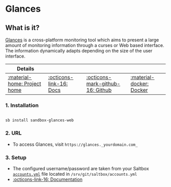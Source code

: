 # Glances

## What is it?

[Glances](http://nicolargo.github.io/glances/) is a cross-platform monitoring tool which aims to present a large amount of monitoring information through a curses or Web based interface. The information dynamically adapts depending on the size of the user interface.

| Details     |             |             |             |
|-------------|-------------|-------------|-------------|
| [:material-home: Project home ](http://nicolargo.github.io/glances/) | [:octicons-link-16: Docs](https://github.com/nicolargo/glances/wiki) | [:octicons-mark-github-16: Github](http://nicolargo.github.io/glances/) | [:material-docker: Docker ](https://hub.docker.com/r/nicolargo/glances)|

### 1. Installation

``` shell

sb install sandbox-glances-web

```

### 2. URL

- To access Glances, visit `https://glances._yourdomain.com_`

### 3. Setup
- The configured username/password are taken from your Saltbox [`accounts.yml`](/saltbox/install/install/#configuration) file located in `/srv/git/saltbox/accounts.yml`
- [:octicons-link-16: Documentation](https://github.com/nicolargo/glances/wiki)

